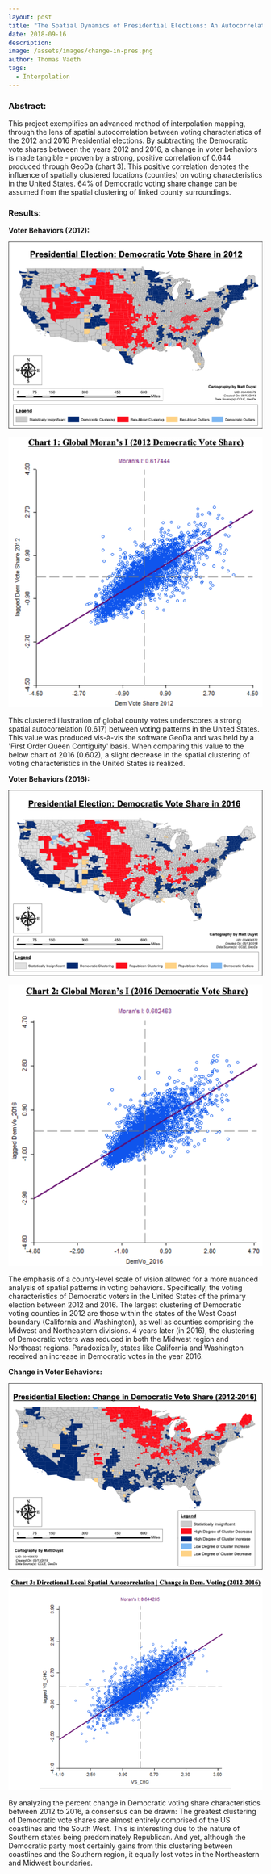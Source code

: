 ```yaml
---
layout: post
title: "The Spatial Dynamics of Presidential Elections: An Autocorrelation Analysis of Voter Behavior in 2012 & 2016"
date: 2018-09-16
description: 
image: /assets/images/change-in-pres.png
author: Thomas Vaeth
tags: 
  - Interpolation
---
```


### Abstract:

This project exemplifies an advanced method of interpolation mapping, through the lens of spatial autocorrelation between voting characteristics of the 2012 and 2016 Presidential elections. By subtracting the Democratic vote shares between the years 2012 and 2016, a change in voter behaviors is made tangible - proven by a strong, positive correlation of 0.644 produced through GeoDa (chart 3). This positive correlation denotes the influence of spatially clustered locations (counties) on voting characteristics in the United States. 64% of Democratic voting share change can be assumed from the spatial clustering of linked county surroundings.

### Results:

**Voter Behaviors (2012):**

![Map GIS](/assets/images/pres-2012.png)

![Placeholder](/assets/images/Moran-2012.png)

This clustered illustration of global county votes underscores a strong spatial autocorrelation (0.617) between voting patterns in the United States. This value was produced vis-à-vis the software GeoDa and was held by a 'First Order Queen Contiguity' basis. When comparing this value to the below chart of 2016 (0.602), a slight decrease in the spatial clustering of voting characteristics in the United States is realized.

**Voter Behaviors (2016):**

![Placeholder](/assets/images/pres-2016.png)

![Placeholder](/assets/images/Moran-2016.png)

The emphasis of a county-level scale of vision allowed for a more nuanced analysis of spatial patterns in voting behaviors. Specifically, the voting characteristics of Democratic voters in the United States of the primary election between 2012 and 2016. The largest clustering of Democratic voting counties in 2012 are those within the states of the West Coast boundary (California and Washington), as well as counties comprising the Midwest and Northeastern divisions. 4 years later (in 2016), the clustering of Democratic voters was reduced in both the Midwest region and Northeast regions. Paradoxically, states like California and Washington received an increase in Democratic votes in the year 2016.

**Change in Voter Behaviors:**

![Placeholder](/assets/images/change-in-pres.png)

![Placeholder](/assets/images/Moran-change.png)

By analyzing the percent change in Democratic voting share characteristics between 2012 to 2016, a consensus can be drawn: The greatest clustering of Democratic vote shares are almost entirely comprised of the US coastlines and the South West. This is interesting due to the nature of Southern states being predominately Republican. And yet, although the Democratic party most certainly gains from this clustering between coastlines and the Southern region, it equally lost votes in the Northeastern and Midwest boundaries.